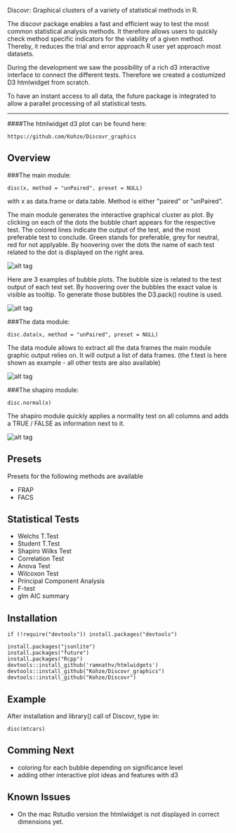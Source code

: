

Discovr: Graphical clusters of a variety of statistical methods in R. 

The discovr package enables a fast and efficient way to test the most common statistical analysis methods. It therefore allows users to quickly check method specific indicators for the viability of a given method. Thereby, it reduces the trial and error approach R user yet approach most datasets.

During the development we saw the possibility of a rich d3 interactive interface to connect the different tests. Therefore we created a costumized D3 htmlwidget from scratch. 

To have an instant access to all data, the future package is integrated to allow a parallel processing of all statistical tests.

--------------

####The htmlwidget d3 plot can be found here: 

    https://github.com/Kohze/Discovr_graphics


Overview
--------------

###The main module:

    disc(x, method = "unPaired", preset = NULL)

with x as data.frame or data.table. Method is either "paired" or "unPaired".

The main module generates the interactive graphical cluster as plot. By clicking on each of the dots the bubble chart appears for the respective test. The colored lines indicate the output of the test, and the most preferable test to conclude. Green stands for preferable, grey for neutral, red for not applyable. By hoovering over the dots the name of each test related to the dot is displayed on the right area. 

![alt tag](animations.vaionex.com/Discovr/disc1.gif)

Here are 3 examples of bubble plots. The bubble size is related to the test output of each test set. By hoovering over the bubbles the exact value is visible as tooltip. To generate those bubbles the D3.pack() routine is used. 

![alt tag](animations.vaionex.com/Discovr/DSC03137.jpg)


###The data module:

    disc.data(x, method = "unPaired", preset = NULL)

The data module allows to extract all the data frames the main module graphic output relies on. It will output a list of data frames. (the f.test is here shown as example - all other tests are also available)    

![alt tag](animations.vaionex.com/Discovr/disc-data.JPG)


###The shapiro module:

    disc.normal(x)

The shapiro module quickly applies a normality test on all columns and adds a TRUE / FALSE as information next to it.    

![alt tag](animations.vaionex.com/Discovr/disc-normal.JPG)

Presets
--------------

Presets for the following methods are available

- FRAP
- FACS


Statistical Tests 
--------------

- Welchs T.Test
- Student T.Test
- Shapiro Wilks Test
- Correlation Test
- Anova Test
- Wilcoxon Test
- Principal Component Analysis
- F-test
- glm AIC summary


Installation
--------------

    if (!require("devtools")) install.packages("devtools")

    install.packages("jsonlite")
    install.packages("future")
    install.packages("Rcpp")
    devtools::install_github('ramnathv/htmlwidgets')
    devtools::install_github("Kohze/Discovr_graphics")
    devtools::install_github("Kohze/Discovr")

Example
--------------

After installation and library() call of Discovr, type in:

    disc(mtcars)


Comming Next
--------------    

- coloring for each bubble depending on significance level
- adding other interactive plot ideas and features with d3

Known Issues
--------------

 - On the mac Rstudio version the htmlwidget is not displayed in correct dimensions yet. 
